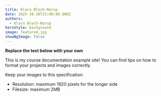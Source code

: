 ```yaml
---
title: Klara Bloch-Norup
date: 2025-10-20T23:08:00.000Z
authors:
  - Klara Bloch-Norup
heroStyle: background
image: featured.jpg
showBgImage: false
---
```


**Replace the text below with your own**

This is my course documentation example site! You can find tips on how to format your projects and images correctly.

Keep your images to this specification:

* Resolution: maximum 1920 pixels for the longer side
* Filesize: maximum 2MB
